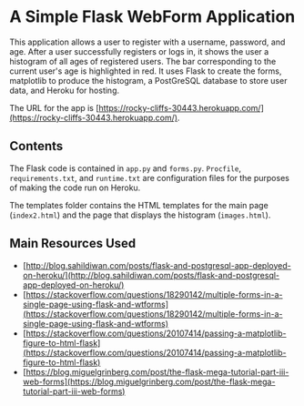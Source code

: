 # A Simple Flask WebForm Application
This application allows a user to register with a username, password, and age. After a user successfully registers or logs in, it shows the user a histogram of all ages of registered users. The bar corresponding to the current user's age is highlighted in red. It uses Flask to create the forms, matplotlib to produce the histogram, a PostGreSQL database to store user data, and Heroku for hosting.

The URL for the app is [https://rocky-cliffs-30443.herokuapp.com/](https://rocky-cliffs-30443.herokuapp.com/).

## Contents

The Flask code is contained in `app.py` and `forms.py`. `Procfile`, `requirements.txt`, and `runtime.txt` are configuration files for the purposes of making the code run on Heroku.

The templates folder contains the HTML templates for the main page (`index2.html`) and the page that displays the histogram (`images.html`).

## Main Resources Used
- [http://blog.sahildiwan.com/posts/flask-and-postgresql-app-deployed-on-heroku/](http://blog.sahildiwan.com/posts/flask-and-postgresql-app-deployed-on-heroku/)
- [https://stackoverflow.com/questions/18290142/multiple-forms-in-a-single-page-using-flask-and-wtforms](https://stackoverflow.com/questions/18290142/multiple-forms-in-a-single-page-using-flask-and-wtforms)
- [https://stackoverflow.com/questions/20107414/passing-a-matplotlib-figure-to-html-flask](https://stackoverflow.com/questions/20107414/passing-a-matplotlib-figure-to-html-flask)
- [https://blog.miguelgrinberg.com/post/the-flask-mega-tutorial-part-iii-web-forms](https://blog.miguelgrinberg.com/post/the-flask-mega-tutorial-part-iii-web-forms)